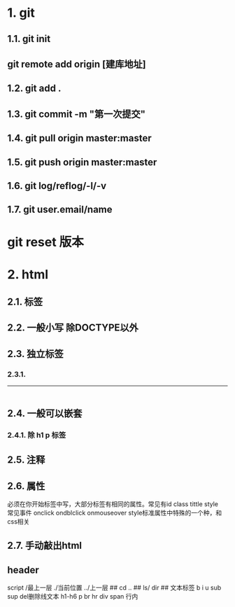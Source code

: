 # 1. git
## 1.1. git init
## git remote add origin [建库地址]
## 1.2. git add .
## 1.3. git commit -m "第一次提交"
## 1.4. git pull origin master:master
## 1.5. git push origin master:master
## 1.6. git log/reflog/-l/-v
## 1.7. git user.email/name
# git reset 版本
# 2. html
## 2.1. 标签
## 2.2. 一般小写 除DOCTYPE以外
## 2.3. 独立标签
### 2.3.1. <br> <hr> <img>
## 2.4. 一般可以嵌套 
### 2.4.1. 除 h1 p 标签
## 2.5. 注释 <!--注释内容 -->
## 2.6. 属性  

必须在你开始标签中写，大部分标签有相同的属性。常见有id class tittle style  
常见事件 onclick ondblclick onmouseover
style标准属性中特殊的一个种，和css相关
## 2.7. 手动敲出html
## header
   <meta charset="UTF-8">
    <meta keywords="百度,收索引擎,第一,权威认证">
    <meta description="百度是付费推广搜索引擎">
<link rel="stylesheet" href="">
script
/最上一层
./当前位置
../上一层
## cd ..
## ls/ dir
## 文本标签
b i u sub sup del删除线文本
h1-h6
p
br
hr
div
span 行内